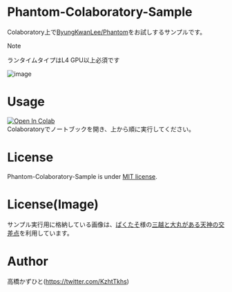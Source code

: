 # Phantom-Colaboratory-Sample
Colaboratory上で[ByungKwanLee/Phantom](https://github.com/ByungKwanLee/Phantom)をお試しするサンプルです。<bR>

> [!NOTE]
> ランタイムタイプはL4 GPU以上必須です

![image](https://github.com/user-attachments/assets/484b6b34-2584-4e29-8b51-cce8f86fd610)


# Usage
[![Open In Colab](https://colab.research.google.com/assets/colab-badge.svg)](https://colab.research.google.com/github/Kazuhito00/Phantom-Colaboratory-Sample/blob/main/Phantom-Colaboratory-Sample.ipynb)<br>
Colaboratoryでノートブックを開き、上から順に実行してください。

# License 
Phantom-Colaboratory-Sample is under [MIT license](LICENSE).

# License(Image)
サンプル実行用に格納している画像は、[ぱくたそ](https://www.pakutaso.com)様の[三越と大丸がある天神の交差点](https://www.pakutaso.com/20210618154post-35149.html)を利用しています。

# Author
高橋かずひと(https://twitter.com/KzhtTkhs)
